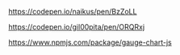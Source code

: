 https://codepen.io/naikus/pen/BzZoLL

https://codepen.io/gil00pita/pen/ORQRxj

https://www.npmjs.com/package/gauge-chart-js
